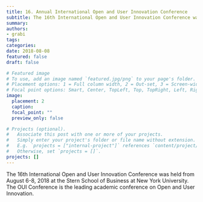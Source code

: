 ```yaml
---
title: 16. Annual International Open and User Innovation Conference 
subtitle: The 16th International Open and User Innovation Conference was held from August 6-8, 2018 at the Stern School of Business at New York University.
summary: 
authors:
- grabi
tags:
categories:
date: 2018-08-08
featured: false
draft: false

# Featured image
# To use, add an image named `featured.jpg/png` to your page's folder.
# Placement options: 1 = Full column width, 2 = Out-set, 3 = Screen-width
# Focal point options: Smart, Center, TopLeft, Top, TopRight, Left, Right, BottomLeft, Bottom, BottomRight
image:
  placement: 2
  caption:
  focal_point: ""
  preview_only: false

# Projects (optional).
#   Associate this post with one or more of your projects.
#   Simply enter your project's folder or file name without extension.
#   E.g. `projects = ["internal-project"]` references `content/project/deep-learning/index.md`.
#   Otherwise, set `projects = []`.
projects: []
---
```


The 16th International Open and User Innovation Conference was held from August 6-8, 2018 at the Stern School of Business at New York University. The OUI Conference is the leading academic conference on Open and User Innovation.